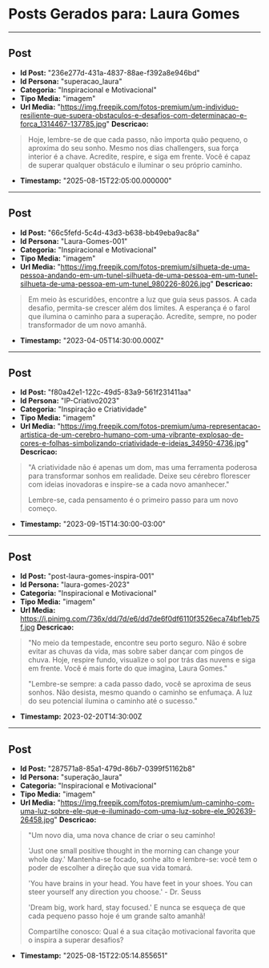 # Posts Gerados para: Laura Gomes

---

## Post
- **Id Post:** "236e277d-431a-4837-88ae-f392a8e946bd"
- **Id Persona:** "superacao_laura"
- **Categoria:** "Inspiracional e Motivacional"
- **Tipo Media:** "imagem"
- **Url Media:** "https://img.freepik.com/fotos-premium/um-individuo-resiliente-que-supera-obstaculos-e-desafios-com-determinacao-e-forca_1314467-137785.jpg"
**Descricao:**
> Hoje, lembre-se de que cada passo, não importa quão pequeno, o aproxima do seu sonho. 
> Mesmo nos dias challengers, sua força interior é a chave. 
> Acredite, respire, e siga em frente. 
> Você é capaz de superar qualquer obstáculo e iluminar o seu próprio caminho.
- **Timestamp:** "2025-08-15T22:05:00.000000"

---

## Post
- **Id Post:** "66c5fefd-5c4d-43d3-b638-bb49eba9ac8a"
- **Id Persona:** "Laura-Gomes-001"
- **Categoria:** "Inspiracional e Motivacional"
- **Tipo Media:** "imagem"
- **Url Media:** "https://img.freepik.com/fotos-premium/silhueta-de-uma-pessoa-andando-em-um-tunel-silhueta-de-uma-pessoa-em-um-tunel-silhueta-de-uma-pessoa-em-um-tunel_980226-8026.jpg"
**Descricao:**
> Em meio às escuridões, encontre a luz que guia seus passos.
> A cada desafio, permita-se crescer além dos limites.
> A esperança é o farol que ilumina o caminho para a superação.
> Acredite, sempre, no poder transformador de um novo amanhã.
- **Timestamp:** "2023-04-05T14:30:00.000Z"

---

## Post
- **Id Post:** "f80a42e1-122c-49d5-83a9-561f231411aa"
- **Id Persona:** "IP-Criativo2023"
- **Categoria:** "Inspiração e Criatividade"
- **Tipo Media:** "imagem"
- **Url Media:** "https://img.freepik.com/fotos-premium/uma-representacao-artistica-de-um-cerebro-humano-com-uma-vibrante-explosao-de-cores-e-folhas-simbolizando-criatividade-e-ideias_34950-4736.jpg"
**Descricao:**
> "A criatividade não é apenas um dom, mas uma ferramenta poderosa para transformar sonhos em realidade. Deixe seu cérebro florescer com ideias inovadoras e inspire-se a cada novo amanhecer."
> 
> Lembre-se, cada pensamento é o primeiro passo para um novo começo.
- **Timestamp:** "2023-09-15T14:30:00-03:00"

---

## Post
- **Id Post:** "post-laura-gomes-inspira-001"
- **Id Persona:** "laura-gomes-2023"
- **Categoria:** "Inspiracional e Motivacional"
- **Tipo Media:** "imagem"
- **Url Media:** https://i.pinimg.com/736x/dd/7d/e6/dd7de6f0df6110f3526eca74bf1eb75f.jpg
**Descricao:**
> "No meio da tempestade, encontre seu porto seguro. Não é sobre evitar as chuvas da vida, mas sobre saber dançar com pingos de chuva. Hoje, respire fundo, visualize o sol por trás das nuvens e siga em frente. Você é mais forte do que imagina, Laura Gomes."
> 
> "Lembre-se sempre: a cada passo dado, você se aproxima de seus sonhos. Não desista, mesmo quando o caminho se enfumaça. A luz do seu potencial ilumina o caminho até o sucesso."
- **Timestamp:** 2023-02-20T14:30:00Z

---

## Post
- **Id Post:** "287571a8-85a1-479d-86b7-0399f51162b8"
- **Id Persona:** "superação_laura"
- **Categoria:** "Inspiracional e Motivacional"
- **Tipo Media:** "imagem"
- **Url Media:** "https://img.freepik.com/fotos-premium/um-caminho-com-uma-luz-sobre-ele-que-e-iluminado-com-uma-luz-sobre-ele_902639-26458.jpg"
**Descricao:**
> "Um novo dia, uma nova chance de criar o seu caminho!
>
> 'Just one small positive thought in the morning can change your whole day.' Mantenha-se focado, sonhe alto e lembre-se: você tem o poder de escolher a direção que sua vida tomará.
>
> 'You have brains in your head. You have feet in your shoes. You can steer yourself any direction you choose.' - Dr. Seuss
>
> 'Dream big, work hard, stay focused.' E nunca se esqueça de que cada pequeno passo hoje é um grande salto amanhã!
>
> Compartilhe conosco: Qual é a sua citação motivacional favorita que o inspira a superar desafios?
- **Timestamp:** "2025-08-15T22:05:14.855651"